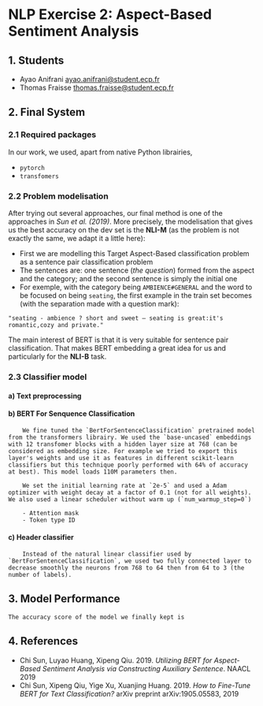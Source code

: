 # NLP Exercise 2: Aspect-Based Sentiment Analysis


## 1. Students

- Ayao Anifrani <ayao.anifrani@student.ecp.fr>
- Thomas Fraisse <thomas.fraisse@student.ecp.fr>

## 2. Final System

### 2.1 Required packages
	
In our work, we used, apart from native Python librairies,
- 	`pytorch`
-	`transfomers`

### 2.2 Problem modelisation
	
After trying out several approaches, our final method is one of the approaches in *Sun et al. (2019)*. More precisely, the modelisation that gives us the best accuracy on the dev set is the **NLI-M** (as the problem is not exactly the same, we adapt it a little here):
- First we are modelling this Target Aspect-Based classification problem as a sentence pair classification problem
- The sentences are: one sentence (*the question*) formed from the aspect and the category; and the second sentence is simply the initial one
- For exemple, with the category being `AMBIENCE#GENERAL` and the word to be focused on being `seating`, the first example in the train set becomes (with the separation made with a question mark): 
```
"seating - ambience ? short and sweet – seating is great:it's romantic,cozy and private."
```

The main interest of BERT is that it is very suitable for sentence pair classification. That makes BERT embedding a great idea for us and particularly for the **NLI-B** task.

### 2.3 Classifier model

#### a) Text preprocessing

#### b) BERT For Senquence Classification

		We fine tuned the `BertForSentenceClassification` pretrained model from the transformers librairy. We used the `base-uncased` embeddings with 12 transfomer blocks with a hidden layer size at 768 (can be considered as embedding size. For example we tried to export this layer's weights and use it as features in different scikit-learn classifiers but this technique poorly performed with 64% of accuracy at best). This model loads 110M parameters then.
		
		We set the initial learning rate at `2e-5` and used a Adam optimizer with weight decay at a factor of 0.1 (not for all weights). We also used a linear scheduler without warm up (`num_warmup_step=0`)
		
		- Attention mask
		- Token type ID

#### c) Header classifier
		
		Instead of the natural linear classifier used by `BertForSentenceClassification`, we used two fully connected layer to decrease smoothly the neurons from 768 to 64 then from 64 to 3 (the number of labels).

## 3. Model Performance
	
	The accuracy score of the model we finally kept is

## 4. References

-	Chi Sun, Luyao Huang, Xipeng Qiu. 2019. *Utilizing BERT for Aspect-Based Sentiment Analysis via Constructing Auxiliary Sentence*. NAACL 2019
-	Chi Sun, Xipeng Qiu, Yige Xu, Xuanjing Huang. 2019. *How to Fine-Tune BERT for Text Classification?* arXiv preprint arXiv:1905.05583, 2019
